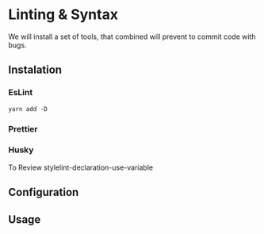 # Linting & Syntax
We will install a set of tools, that combined will prevent to commit code with bugs. 


## Instalation

### EsLint

````
yarn add -D 
````

###  Prettier

### Husky

To Review stylelint-declaration-use-variable

## Configuration

## Usage